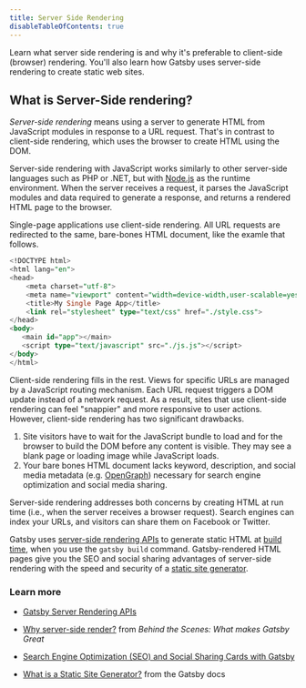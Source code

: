 ```yaml
---
title: Server Side Rendering
disableTableOfContents: true
---
```


Learn what server side rendering is and why it's preferable to client-side (browser) rendering. You'll also learn how Gatsby uses server-side rendering to create static web sites.

## What is Server-Side rendering?

_Server-side rendering_ means using a server to generate HTML from JavaScript modules in response to a URL request. That's in contrast to client-side rendering, which uses the browser to create HTML using the DOM.

Server-side rendering with JavaScript works similarly to other server-side languages such as PHP or .NET, but with [Node.js](/docs/glossary/node/) as the runtime environment. When the server receives a request, it parses the JavaScript modules and data required to generate a response, and returns a rendered HTML page to the browser.

Single-page applications use client-side rendering. All URL requests are redirected to the same, bare-bones HTML document, like the examle that follows.

```sql
<!DOCTYPE html>
<html lang="en">
<head>
    <meta charset="utf-8">
    <meta name="viewport" content="width=device-width,user-scalable=yes">
    <title>My Single Page App</title>
    <link rel="stylesheet" type="text/css" href="./style.css">
</head>
<body>
   <main id="app"></main>
   <script type="text/javascript" src="./js.js"></script>
</body>
</html>
```

Client-side rendering fills in the rest. Views for specific URLs are managed by a JavaScript routing mechanism. Each URL request triggers a DOM update instead of a network request. As a result, sites that use client-side rendering can feel "snappier" and more responsive to user actions. However, client-side rendering has two significant drawbacks.

1. Site visitors have to wait for the JavaScript bundle to load and for the browser to build the DOM before any content is visible. They may see a blank page or loading image while JavaScript loads.
2. Your bare bones HTML document lacks keyword, description, and social media metadata (e.g. [OpenGraph](https://ogp.me/)) necessary for search engine optimization and social media sharing.

Server-side rendering addresses both concerns by creating HTML at run time (i.e., when the server receives a browser request). Search engines can index your URLs, and visitors can share them on Facebook or Twitter.

Gatsby uses [server-side rendering APIs](/blog/2019-04-02-behind-the-scenes-what-makes-gatsby-great/#why-server-side-render) to generate static HTML at [build time](/docs/glossary/build/), when you use the `gatsby build` command. Gatsby-rendered HTML pages give you the SEO and social sharing advantages of server-side rendering with the speed and security of a [static site generator](/docs/glossary/static-site-generator/).

### Learn more

- [Gatsby Server Rendering APIs](/docs/ssr-apis/)

- [Why server-side render?](/blog/2019-04-02-behind-the-scenes-what-makes-gatsby-great/#why-server-side-render) from _Behind the Scenes: What makes Gatsby Great_

- [Search Engine Optimization (SEO) and Social Sharing Cards with Gatsby](/tutorial/seo-and-social-sharing-cards-tutorial/#reach-skip-nav)

- [What is a Static Site Generator?](/docs/glossary/static-site-generator/#what-is-a-static-site-generator) from the Gatsby docs

